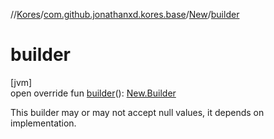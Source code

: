 //[Kores](../../../index.md)/[com.github.jonathanxd.kores.base](../index.md)/[New](index.md)/[builder](builder.md)

# builder

[jvm]\
open override fun [builder](builder.md)(): [New.Builder](-builder/index.md)

This builder may or may not accept null values, it depends on implementation.
